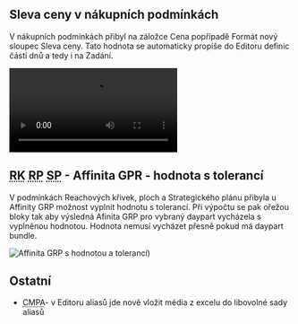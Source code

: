 ﻿---
categories: [fenix]
layout: fenix
---
## Sleva ceny v nákupních podmínkách
V nákupních podmínkách přibyl na záložce Cena popřípadě Formát nový sloupec Sleva ceny. Tato hodnota se automaticky propíše do Editoru definic částí dnů a tedy i na Zadání.   


<video src="{{site.url}}/data/slevaynp.mp4" type="video/mp4" controls></video>

## <abbr title="Reachové křivky">RK</abbr> <abbr title="Reachové plochy">RP</abbr> <abbr title="Startegický plán">SP</abbr> - Affinita GPR - hodnota s tolerancí
V podmínkách Reachových křivek, ploch a Strategického plánu přibyla u Affinity GRP možnost vyplnit hodnotu s tolerancí. Při výpočtu se pak ořežou bloky tak aby výsledná Afinita GRP pro vybraný daypart vycházela s vyplněnou hodnotou. Hodnota nemusí vycházet přesně pokud má daypart bundle. 

![Affinita GRP s hodnotou a tolerancí)]({{site.url}}/data/affinitaGRPhodnotastole.PNG "Affinita GRP s hodnotou a tolerancí")


## Ostatní

<ul>
	<li><abbr title="Crossmediální postanalýza">CMPA</abbr>- v Editoru aliasů jde nově vložit média z excelu do libovolné sady aliasů</li>
	
</ul>
